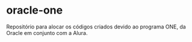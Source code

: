 # oracle-one
 Repositório para alocar os códigos criados devido ao programa ONE, da Oracle em conjunto com a Alura.
